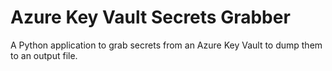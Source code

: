 # Azure Key Vault Secrets Grabber

A Python application to grab secrets from an Azure Key Vault to dump them to
an output file.